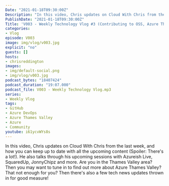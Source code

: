 ```yaml
---
Date: "2021-01-18T09:30:00Z"
Description: "In this video, Chris updates on Cloud With Chris from the last week, and how you can keep up to date with all the upcoming content (Spoiler: There's a lot!). He also talks through his upcoming sessions with Azureish Live, SquaredUp, JonnyChipz and more. Are you in the Thames Valley area? Then you may want to tune in to find out more about Azure Thames Valley? That not enough for you? Then there's also a few tech news updates thrown in for good measure!"
PublishDate: "2021-01-18T09:30:00Z"
Title: 'V003 - Weekly Technology Vlog #3 (Contributing to OSS, Azure Thames Valley and Tech News)'
categories:
- Vlog
episode: V003
image: img/vlog/v003.jpg
explicit: "no"
guests: []
hosts:
- chrisreddington
images:
- img/default-social.png
- img/vlog/v003.jpg
podcast_bytes: "18407424"
podcast_duration: "19:07.000"
podcast_file: V003 - Weekly Technology Vlog.mp3
series:
- Weekly Vlog
tags:
- GitHub
- Azure DevOps
- Azure Thames Valley
- Azure
- Community
youtube: i61ycvWYs8s
---
```

In this video, Chris updates on Cloud With Chris from the last week, and how you can keep up to date with all the upcoming content (Spoiler: There's a lot!). He also talks through his upcoming sessions with Azureish Live, SquaredUp, JonnyChipz and more. Are you in the Thames Valley area? Then you may want to tune in to find out more about Azure Thames Valley? That not enough for you? Then there's also a few tech news updates thrown in for good measure!
